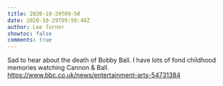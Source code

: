 ```yaml
---
title: 2020-10-29T09-50
date: 2020-10-29T09:50:40Z
author: Lee Turner
showtoc: false
comments: true
---
```


Sad to hear about the death of Bobby Ball. I have lots of fond childhood memories watching Cannon &amp; Ball.  https://www.bbc.co.uk/news/entertainment-arts-54731384

